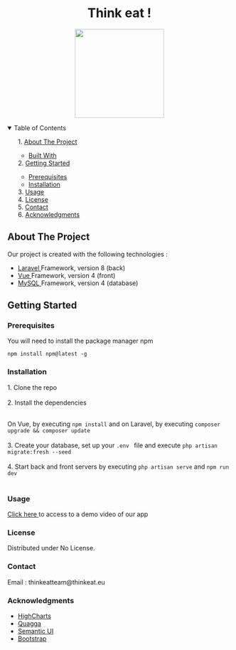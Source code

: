 <h1 align="center">  Think eat ! </h1>
<p align="center">
  <img width="200" height="200" src="https://zupimages.net/up/21/14/tunp.png">
</p>

<details open>
  <summary>Table of Contents</summary>
  <ul>
    1. <a href="#PointUn">About The Project</a>
    <ul>
      <li><a href="#PointUn"> Built With</a></li>
    </ul>
    2. <a href="#PointDeux">Getting Started</a>
    <ul>
      <li><a href="#PointDeux">Prerequisites</a></li>
      <li><a href="#pointinstallation">Installation</a></li>      
    </ul>
    3. <a href="#PointTrois">Usage</a><br>
    4. <a href="#PointQuatre">License</a><br>
    5. <a href="#PointCinq">Contact</a><br>
    6. <a href="#PointSix">Acknowledgments</a><br>
  </ul>
</details>
      
<h2 id="PointUn"> About The Project </h2>

Our project is created with the following technologies :
* <a href="http://laravel.com"> Laravel </a> Framework, version 8 (back)
* <a href="https://vuejs.org/"> Vue </a> Framework, version 4 (front)
* <a href="https://www.mysql.com/fr/"> MySQL </a> Framework, version 4 (database)

<h2 id="PointDeux"> Getting Started </h2>

<h3 id="PointDeux"> Prerequisites </h3>
You will need to install the package manager npm 

```npm install npm@latest -g```

<h3 id="pointinstallation"> Installation </h3>
1. Clone the repo <br><br>
2. Install the dependencies <br><br>

On Vue,  by executing ``` npm install ``` 
and on Laravel, by executing  ``` composer upgrade && composer update ``` <br><br>
3. Create your database, set up your ```.env ``` file and execute ``` php artisan migrate:fresh --seed ``` <br><br>
4. Start back and front servers by executing ```php artisan serve``` and ``` npm run dev ``` <br><br>

<h3 id="PointTrois"> Usage </h2>
<a href="https://www.youtube.com/embed/Obb3roBcsVM"> Click here </a> to access to a demo video of our app

<h3 id="PointQuatre"> License </h2>
Distributed under No License.

<h3 id="PointCinq"> Contact </h2>
Email : thinkeatteam@thinkeat.eu

<h3 id="PointSix">Acknowledgments</h2>
<ul>
<li> <a href="https://www.highcharts.com/"> HighCharts </a> </li>
<li> <a href="https://serratus.github.io/quaggaJS/"> Quagga </a> </li>
<li> <a href="https://semantic-ui.com/"> Semantic UI </a> </li>
<li> <a href="https://getbootstrap.com/"> Bootstrap </a> </li>
</ul>
